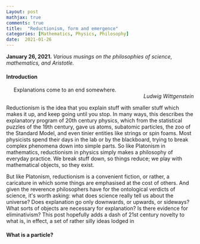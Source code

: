 ```yaml
---
Layout: post
mathjax: true
comments: true
title:  "Reductionism, form and emergence"
categories: [Mathematics, Physics, Philosophy]
date:  2021-01-26
---
```


**January 26, 2021.** *Various musings on the philosophies of science, mathematics, and Aristotle.*

#### Introduction

<span style="padding-left: 20px; display:block">
Explanations come to an end somewhere.
</span>

<div style="text-align: right"><i>Ludwig Wittgenstein</i> </div>

Reductionism is the idea that you explain stuff with
smaller stuff which makes it up, and keep going until you stop.
In many ways, this describes the explanatory program of 20th century
physics, which from the statistical puzzles of the 19th century, gave
us atoms, subatomic particles, the zoo of the Standard Model, and even
tinier entities like strings or spin foams.
Most physicists spend their days in the lab or by the blackboard,
trying to break complex phenomena down into simple parts.
So like Platonism in mathematics, reductionism in physics simply makes
a philosophy of everyday practice.
We break stuff down, so things reduce; we play with
mathematical objects, so they exist.

But like Platonism, reductionism is a convenient fiction, or rather, a
caricature in which some things are emphasised at the cost of others.
And given the reverence philosophers have for the ontological verdicts of
science, it's worth asking: what does science really tell us about the
universe? Does explanation go only downwards, or upwards, or sideways?
What sorts of objects are necessary for explanation? Is there evidence
for eliminativism?
This post hopefully adds a dash of 21st century novelty to what is, in
effect, a set of rather silly ideas lodged in 

#### What is a particle?
